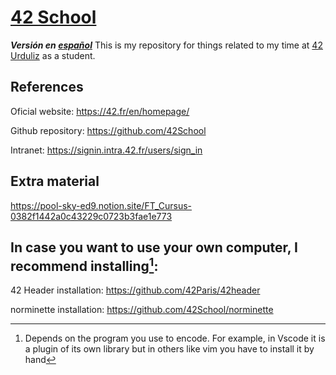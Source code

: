 # [42 School](https://42.fr/en/homepage/)
***Versión en [español](LEEME.md)***
This is my repository for things related to my time at [42 Urduliz](https://www.42urduliz.com/) as a student.

## References
Oficial website: https://42.fr/en/homepage/

Github repository: https://github.com/42School

Intranet: https://signin.intra.42.fr/users/sign_in

## Extra material
https://pool-sky-ed9.notion.site/FT_Cursus-0382f1442a0c43229c0723b3fae1e773

## In case you want to use your own computer, I recommend installing[^1]:
42 Header installation: https://github.com/42Paris/42header

norminette installation: https://github.com/42School/norminette

[^1]: Depends on the program you use to encode. For example, in Vscode it is a plugin of its own library but in others like vim you have to install it by hand
